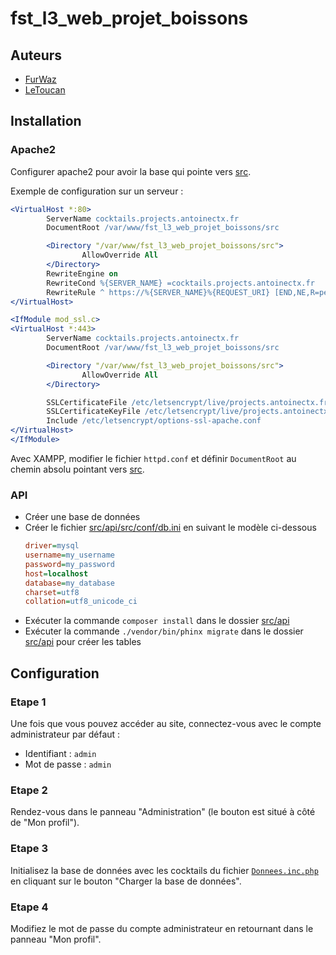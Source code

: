 # fst_l3_web_projet_boissons

## Auteurs
- [FurWaz](https://github.com/FurWaz)
- [LeToucan](https://github.com/ActxLeToucan)

## Installation
### Apache2
Configurer apache2 pour avoir la base qui pointe vers [src](./src).

Exemple de configuration sur un serveur :
```apache
<VirtualHost *:80>
        ServerName cocktails.projects.antoinectx.fr
        DocumentRoot /var/www/fst_l3_web_projet_boissons/src

        <Directory "/var/www/fst_l3_web_projet_boissons/src">
                AllowOverride All
        </Directory>
        RewriteEngine on
        RewriteCond %{SERVER_NAME} =cocktails.projects.antoinectx.fr
        RewriteRule ^ https://%{SERVER_NAME}%{REQUEST_URI} [END,NE,R=permanent]
</VirtualHost>

<IfModule mod_ssl.c>
<VirtualHost *:443>
        ServerName cocktails.projects.antoinectx.fr
        DocumentRoot /var/www/fst_l3_web_projet_boissons/src

        <Directory "/var/www/fst_l3_web_projet_boissons/src">
                AllowOverride All
        </Directory>

        SSLCertificateFile /etc/letsencrypt/live/projects.antoinectx.fr/fullchain.pem
        SSLCertificateKeyFile /etc/letsencrypt/live/projects.antoinectx.fr/privkey.pem
        Include /etc/letsencrypt/options-ssl-apache.conf
</VirtualHost>
</IfModule>
```

Avec XAMPP, modifier le fichier `httpd.conf` et définir `DocumentRoot` au chemin absolu pointant vers [src](./src).

### API
* Créer une base de données
* Créer le fichier [src/api/src/conf/db.ini](./src/api/src/conf/db.ini) en suivant le modèle ci-dessous
  ```ini
  driver=mysql
  username=my_username
  password=my_password
  host=localhost
  database=my_database
  charset=utf8
  collation=utf8_unicode_ci
  ```
* Exécuter la commande `composer install` dans le dossier [src/api](./src/api)
* Exécuter la commande `./vendor/bin/phinx migrate` dans le dossier [src/api](./src/api) pour créer les tables

## Configuration
### Etape 1
Une fois que vous pouvez accéder au site, connectez-vous avec le compte administrateur par défaut :

* Identifiant : `admin`
* Mot de passe : `admin`

### Etape 2
Rendez-vous dans le panneau "Administration" (le bouton est situé à côté de "Mon profil").

### Etape 3
Initialisez la base de données avec les cocktails du fichier [`Donnees.inc.php`](./src/assets/Donnees.inc.php) en cliquant sur le bouton "Charger la base de données".

### Etape 4
Modifiez le mot de passe du compte administrateur en retournant dans le panneau "Mon profil".
